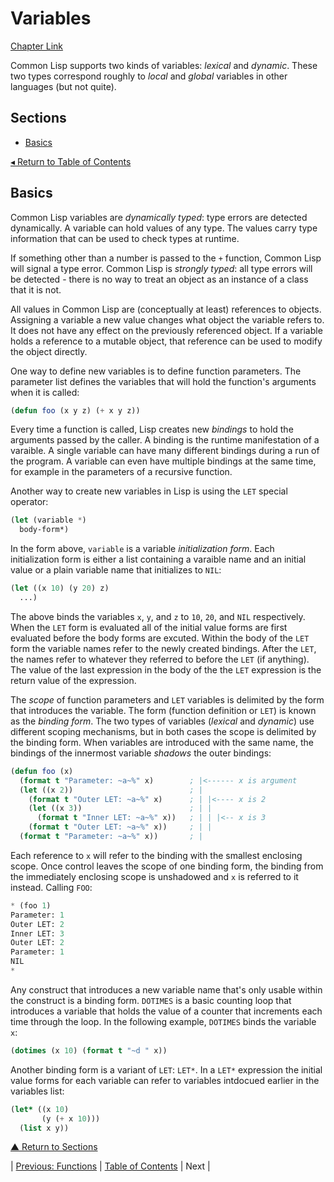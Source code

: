 # Variables
[Chapter Link](http://www.gigamonkeys.com/book/variables.html)

Common Lisp supports two kinds of variables: _lexical_ and _dynamic_. These two types correspond roughly to _local_ and _global_ variables in other languages (but not quite).

## Sections
* [Basics](#basics)

[◂ Return to Table of Contents](../README.md)

## Basics
Common Lisp variables are _dynamically typed_: type errors are detected dynamically. A variable can hold values of any type. The values carry type information that can be used to check types at runtime.

If something other than a number is passed to the `+` function, Common Lisp will signal a type error. Common Lisp is _strongly typed_: all type errors will be detected - there is no way to treat an object as an instance of a class that it is not.

All values in Common Lisp are (conceptually at least) references to objects. Assigning a variable a new value changes what object the variable refers to. It does not have any effect on the previously referenced object. If a variable holds a reference to a mutable object, that reference can be used to modify the object directly.

One way to define new variables is to define function parameters. The parameter list defines the variables that will hold the function's arguments when it is called:
```lisp
(defun foo (x y z) (+ x y z))
```

Every time a function is called, Lisp creates new _bindings_ to hold the arguments passed by the caller. A binding is the runtime manifestation of a varaible. A single variable can have many different bindings during a run of the program. A variable can even have multiple bindings at the same time, for example in the parameters of a recursive function.

Another way to create new variables in Lisp is using the `LET` special operator:
```lisp
(let (variable *)
  body-form*)
```

In the form above, `variable` is a variable _initialization form_. Each initialization form is either a list containing a varaible name and an initial value or a plain variable name that initializes to `NIL`:
```lisp
(let ((x 10) (y 20) z)
  ...)
```

The above binds the variables `x`, `y`, and `z` to `10`, `20`, and `NIL` respectively. When the `LET` form is evaluated all of the initial value forms are first evaluated before the body forms are excuted. Within the body of the `LET` form the variable names refer to the newly created bindings. After the `LET`, the names refer to whatever they referred to before the `LET` (if anything). The value of the last expression in the body of the the `LET` expression is the return value of the expression.

The _scope_ of function parameters and `LET` variables is delimited by the form that introduces the variable. The form (function definition or `LET`) is known as the _binding form_. The two types of variables (_lexical_ and _dynamic_) use different scoping mechanisms, but in both cases the scope is delimited by the binding form. When variables are introduced with the same name, the bindings of the innermost variable _shadows_ the outer bindings:
```lisp
(defun foo (x)
  (format t "Parameter: ~a~%" x)        ; |<------ x is argument
  (let ((x 2))                          ; |
    (format t "Outer LET: ~a~%" x)      ; | |<---- x is 2
    (let ((x 3))                        ; | |
      (format t "Inner LET: ~a~%" x))   ; | | |<-- x is 3
    (format t "Outer LET: ~a~%" x))     ; | |
  (format t "Parameter: ~a~%" x))       ; |
```

Each reference to `x` will refer to the binding with the smallest enclosing scope. Once control leaves the scope of one binding form, the binding from the immediately enclosing scope is unshadowed and `x` is referred to it instead. Calling `FOO`:
```lisp
* (foo 1)
Parameter: 1
Outer LET: 2
Inner LET: 3
Outer LET: 2
Parameter: 1
NIL
*
```

Any construct that introduces a new variable name that's only usable within the construct is a binding form. `DOTIMES` is a basic counting loop that introduces a variable that holds the value of a counter that increments each time through the loop. In the following example, `DOTIMES` binds the variable `x`:
```lisp
(dotimes (x 10) (format t "~d " x))
```

Another binding form is a variant of `LET`: `LET*`. In a `LET*` expression the initial value forms for each variable can refer to variables intdocued earlier in the variables list:
```lisp
(let* ((x 10)
       (y (+ x 10)))
  (list x y))
```

[▲ Return to Sections](#sections)


| [Previous: Functions](../05/README.md) | [Table of Contents](../README.md#notes) | Next |
